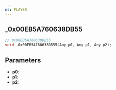 ```yaml
---
ns: PLAYER
---
```

## _0x00EB5A760638DB55

```c
// 0x00EB5A760638DB55
void _0x00EB5A760638DB55(Any p0, Any p1, Any p2);
```

## Parameters
* **p0**:
* **p1**:
* **p2**:
